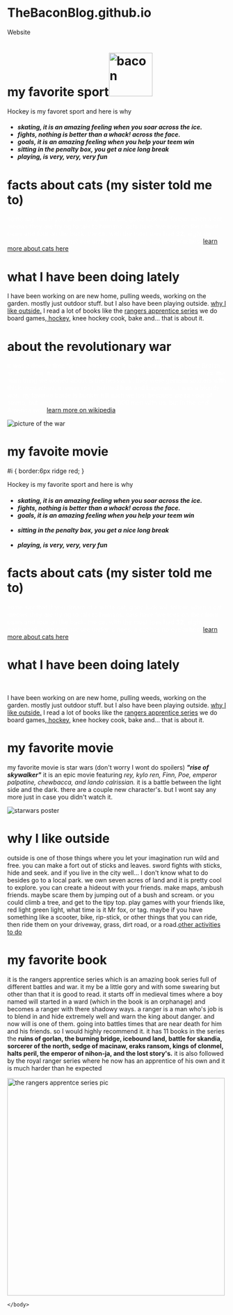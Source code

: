 # TheBaconBlog.github.io
Website
<title>Bacon Blog</title> 
<style>
  #all-about-cats {  
 color:white;
  } 

  #home {  
   color:white; 
  } 
#war {
  color:white;  
}  
#p {
  color:white;  

 
}
 #star-wars {   
 
     color:white;
 }  
#starwars {
   position:relative; 
    left:100px;

    border: 6px double red;
}  
p {  
color:white;
background:red;
 font-family:sans-serif;   
}   
 h1 {   
color:red;
 }   
    
 li {
  color:red;   
     
 }   

 
a:hover {
  background:rgb(245, 237, 239);  
}   
 #id {   
border:4px ridge red;
 }
    
</style>
    

    
    
</head>
<body>


<h1 id= "hockey">my favorite sport<img src= "https://image.flaticon.com/icons/png/512/590/590709.png" alt= "bacon" width=  "100"></h1>


<div id= "p"><p>Hockey is my favoret sport and here is why</p><h5><ul><li><em>skating</em>, it is an amazing feeling when you soar across the ice.</li>
<li><em>fights</em>, nothing is better than a whack! across the face.</li>
<li><em>goals</em>, it is an amazing feeling when you help your teem win</li>   
<li><em>sitting in the penalty box</em>, you get a nice long break</li>  
<li><em>playing</em>, is very, very, very fun</li></ul></h5></div><h1>facts about cats (my sister told me to)</h1><p id="all-about-cats">some say that if you dream of a white cat, good luck will follow. when a cat meows they are trying to talk to humans. cats have five toes on their front paws and four on the back. the cat with the most toes had <strong>32,</strong> eight on each paw!. a cat<em> can not</em> see under is noes. a cat has no eyelashes.    <a href="https://www.purina.com/articles/cat/facts/10-fascinating-facts-about-cats">learn more about cats here</a></p><h1>what I have been doing lately</h1>  
<p id= "home">I have been working on are new home, pulling weeds, working on the garden. mostly just outdoor stuff. but I also have been playing outside. <a href="#outside">why I like outside.</a> I read a lot of books like the <a href= "#book">rangers apprentice series</a> we do board games,<a href= "#hockey"> hockey</a>, knee hockey cook, bake and... that is about it.</p> <h1>about the revolutionary war</h1><p id= "war">It was a deadly time for the Americans'. it was a war between great Britian and America. the british had  bayonets and the Americans' had old rifles. the main thing we woried about is the hessians'. they were german soldiers with thick mustaches, a mean spirt, pointed hats and bayonets. it was a bloody war. my favorite battle is bunker hill wich we lost because we ran out of ammo, but we took down more than 2,000 men with us. but in the end America won <a href= "https://en.wikipedia.org/wiki/American_revolutionary_war">learn more on wikipedia</a></p><img id= "i" src="https://upload.wikimedia.org/wikipedia/commons/2/2b/AmericanRevolutionaryWarMon.jpg" alt= " picture of the war" with= "100"> <h1>my favoite movie</h1>      


#i { border:6px ridge red; }
    <div id= "p"><p>Hockey is my favorite sport and here is why</p><h5><ul><li><em>skating</em>, it is an amazing feeling when you soar across the ice.</li>
    <li><em>fights</em>, nothing is better than a whack! across the face.</li>
    <li><em>goals</em>, it is an amazing feeling when you help your teem win</li>   
    <li><em>sitting in the penalty box</em>, you get a nice long break</li>  
    <li><em>playing</em>, is very, very, very fun</li></ul></h5></div><h1>facts about cats (my sister told me to)</h1><p id="all-about-cats">some say that if you dream of a white cat, good luck will follow. when a cat meows they are trying to talk to humans. cats have five toes on their front paws and four on the back. the cat with the most toes had <strong>32,</strong> eight on each paw!. a cat<em> can not</em> see under is noes. a cat has no eyelashes.    <a href="https://www.purina.com/articles/cat/facts/10-fascinating-facts-about-cats">learn more about cats here</a></p><h1>what I have been doing lately</h1>  
    <p id= "home">I have been working on are new home, pulling weeds, working on the garden. mostly just outdoor stuff. but I also have been playing outside. <a href="#outside">why I like outside.</a> I read a lot of books like the <a href= "#book">rangers apprentice series</a> we do board games,<a href= "#hockey"> hockey</a>, knee hockey cook, bake and... that is about it.</p><p id= "war"><h1>my favorite movie</h1>      
 <p id= "star-wars">my favorite movie is star wars (don't worry I wont do spoilers) <strong><em>"rise of skywalker"</em></strong> it is an epic movie featuring <em> rey, kylo ren, Finn, Poe, emperor palpatine, chewbacca, and lando calrissian.</em> it is a battle between the light side and the dark. there are a couple new character's. but I wont say any more just in case you didn't watch it.</p><img id= "starwars" src= "https://upload.wikimedia.org/wikipedia/en/a/af/Star_Wars_The_Rise_of_Skywalker_poster.jpg" alt= "starwars poster">  <h1 id="outside">why I like outside</h1> 
   <p>outside is one of those things where you let your imagination run wild and free. you can make a fort out of sticks and leaves. sword fights with sticks, hide and seek. and if you live in the city well... I don't know what to do besides go to a local park. we own seven acres of land and it is pretty cool to explore. you can create a hideout with your friends. make maps, ambush friends. maybe scare them by jumping out of a bush and scream. or you could climb a tree, and get to the tipy top. play games with your friends like, red light green light, what time is it Mr fox, or tag. maybe if you have something like a scooter, bike, rip-stick, or other things that you can ride, then ride them on your driveway, grass, dirt road, or a road.<a href="https://morningchores.com/fun-backyard-activities/">other activities to do</a> </p><h1 id= "book">my favorite book</h1>    
     <p>it is the rangers apprentice series which is an amazing book series full of different battles and war. it my be a little gory and with some swearing but other than that it is good to read. it starts off in medieval times where a boy named will started in a ward (which in the book is an orphanage) and becomes a ranger with there shadowy ways. a ranger is a man who's job is to blend in and hide extremely well and warn the king about danger. and now will is one of them. going into battles times that are near death for him and his friends. so I would highly recommend it. it has 11 books in the series the <strong>ruins of gorlan, the burning bridge, icebound land, battle for skandia, sorcerer of the north, sedge of macinaw,  eraks ransom, kings of clonmel, halts peril, the emperor of nihon-ja, and the lost story's.</strong> it is also followed by the royal ranger series where he now has an apprentice of his own and it is much harder than he expected</p>   
  <img src= "https://i.pinimg.com/600x315/ff/34/18/ff341819358c282090dd9551b3b02a62.jpg" alt= "the rangers apprentce series pic" width="500">      
    
        
        
    </body>
